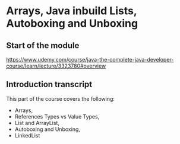 # Arrays, Java inbuild Lists, Autoboxing and Unboxing

## Start of the module

https://www.udemy.com/course/java-the-complete-java-developer-course/learn/lecture/3323780#overview

## Introduction transcript

This part of the course covers the following:

- Arrays,
- References Types vs Value Types,
- List and ArrayList,
- Autoboxing and Unboxing,
- LinkedList
